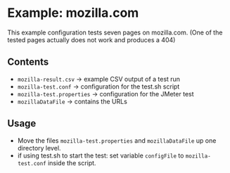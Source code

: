 # Example: mozilla.com #

This example configuration tests seven pages on mozilla.com.
(One of the tested pages actually does not work and produces a 404)

## Contents ##

 * `mozilla-result.csv` -> example CSV output of a test run
 * `mozilla-test.conf` -> configuration for the test.sh script
 * `mozilla-test.properties` -> configuration for the JMeter test
 * `mozillaDataFile` -> contains the URLs

## Usage ##

  * Move the files `mozilla-test.properties` and `mozillaDataFile` up one directory level.
  * if using test.sh to start the test: set variable `configFile` to `mozilla-test.conf` inside the script.
